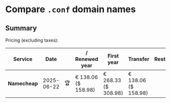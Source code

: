 # Compare `.conf` domain names

## Summary

Pricing (excluding taxes):

| Service | Date |  | / Renewed year | First year | Transfer | Restoration |
|--|--|--|--|--|--|--|
| **Namecheap** | 2025-06-22 | 🏆 | € 138.06<br>($ 158.98) | € 268.33<br>($ 308.98) | € 138.06<br>($ 158.98) |  |
